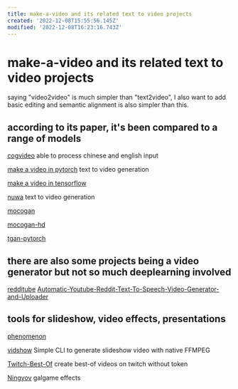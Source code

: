 ```yaml
---
title: make-a-video and its related text to video projects
created: '2022-12-08T15:55:56.145Z'
modified: '2022-12-08T16:23:16.743Z'
---
```


# make-a-video and its related text to video projects

saying "video2video" is much simpler than "text2video", I also want to add basic editing and semantic alignment is also simpler than this.

## according to its paper, it's been compared to a range of models

[cogvideo](https://github.com/THUDM/CogVideo) able to process chinese and english input

[make a video in pytorch](https://github.com/lucidrains/make-a-video-pytorch) text to video generation

[make a video in tensorflow](https://github.com/soran-ghaderi/make-a-video)

[nuwa](https://github.com/lucidrains/nuwa-pytorch) text to video generation

[mocogan](https://github.com/sergeytulyakov/mocogan)

[mocogan-hd](https://github.com/snap-research/MoCoGAN-HD#:~:text=/-,MoCoGAN%2DHD,-Public)

[tgan-pytorch](https://github.com/proceduralia/tgan-pytorch)

## there are also some projects being a video generator but not so much deeplearning involved

[redditube](https://github.com/charlypoirier/redditube)
[Automatic-Youtube-Reddit-Text-To-Speech-Video-Generator-and-Uploader](https://github.com/HA6Bots/Automatic-Youtube-Reddit-Text-To-Speech-Video-Generator-and-Uploade)

## tools for slideshow, video effects, presentations

[phenomenon](https://github.com/react-phenomenon/phenomenon)

[vidshow](https://github.com/oknoorap/vidshow) Simple CLI to generate slideshow video with native FFMPEG

[Twitch-Best-Of](https://github.com/BayoDev/Twitch-Best-Of) create best-of videos on twitch without token

[Ningyov](https://github.com/613-forever/Ningyov) galgame effects
